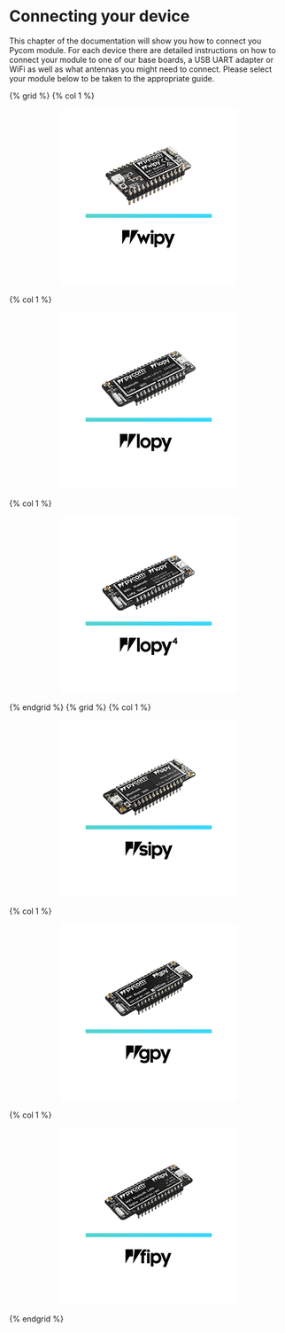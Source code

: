# Connecting your device

This chapter of the documentation will show you how to connect you Pycom module.
For each device there are detailed instructions on how to connect your module to
one of our base boards, a USB UART adapter or WiFi as well as what antennas you
might need to connect. Please select your module below to be taken to the
appropriate guide.

{% grid %}
  {% col 1 %}<a href="connection/wipy.md"><p align="center"><img src ="./img/wipy.png"></p></a>
  {% col 1 %}<a href="connection/lopy.md"><p align="center"><img src ="./img/lopy.png"></p></a>
  {% col 1 %}<a href="connection/lopy4.md"><p align="center"><img src ="./img/lopy4.png"></p></a>
{% endgrid %}
{% grid %}
  {% col 1 %}<a href="connection/sipy.md"><p align="center"><img src ="./img/sipy.png"></p></a>
  {% col 1 %}<a href="connection/gpy.md"><p align="center"><img src ="./img/gpy.png"></p></a>
  {% col 1 %}<a href="connection/fipy.md"><p align="center"><img src ="./img/fipy.png"></p></a>
{% endgrid %}
